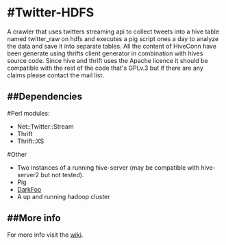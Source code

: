 #Twitter-HDFS
===========================
A crawler that uses twitters streaming api to collect tweets into a hive table named twitter_raw on hdfs and executes a pig script ones a day to analyze the data and save it into separate tables.
All the content of HiveConn have been generate using thrifts client generator in combination with hives source code. Since hive and thrift uses the Apache licence it should be compatible with the rest of the code that's GPLv.3 but if there are any claims please contact the mail list.

##Dependencies
-------------------------------------
#Perl modules:
- Net::Twitter::Stream
- Thrift
- Thrift::XS

#Other
- Two instances of a running hive-server (may be compatible with hive-server2 but not tested).
- Pig
- [DarkFoo](https://github.com/LazyDrone/darkfoo)
- A up and running hadoop cluster

##More info
-------------------------------------
For more info visit the [wiki](https://github.com/LazyDrone/twitter-hdfs/wiki).